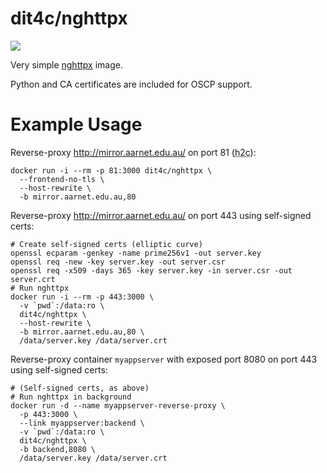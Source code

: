 # dit4c/nghttpx

[![](https://badge.imagelayers.io/dit4c/nghttpx:latest.svg)](https://imagelayers.io/?images=dit4c/nghttpx:latest)

Very simple [nghttpx](https://nghttp2.org/documentation/nghttpx.1.html) image.

Python and CA certificates are included for OSCP support.

# Example Usage

Reverse-proxy <http://mirror.aarnet.edu.au/> on port 81 (<abbr title="HTTP/2 cleartext">h2c</abbr>):

```
docker run -i --rm -p 81:3000 dit4c/nghttpx \
  --frontend-no-tls \
  --host-rewrite \
  -b mirror.aarnet.edu.au,80
```

Reverse-proxy <http://mirror.aarnet.edu.au/> on port 443 using self-signed certs:

```
# Create self-signed certs (elliptic curve)
openssl ecparam -genkey -name prime256v1 -out server.key
openssl req -new -key server.key -out server.csr
openssl req -x509 -days 365 -key server.key -in server.csr -out server.crt
# Run nghttpx
docker run -i --rm -p 443:3000 \
  -v `pwd`:/data:ro \
  dit4c/nghttpx \
  --host-rewrite \
  -b mirror.aarnet.edu.au,80 \
  /data/server.key /data/server.crt
```

Reverse-proxy container `myappserver` with exposed port 8080 on port 443 using self-signed certs:

```
# (Self-signed certs, as above)
# Run nghttpx in background
docker run -d --name myappserver-reverse-proxy \
  -p 443:3000 \
  --link myappserver:backend \
  -v `pwd`:/data:ro \
  dit4c/nghttpx \
  -b backend,8080 \
  /data/server.key /data/server.crt
```
